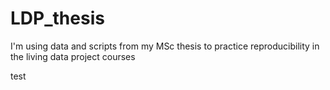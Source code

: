 # LDP_thesis
I'm using data and scripts from my MSc thesis to practice reproducibility in the living data project courses


test
